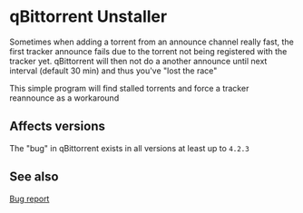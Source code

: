 # qBittorrent Unstaller

Sometimes when adding a torrent from an announce channel really fast, the first tracker announce fails
due to the torrent not being registered with the tracker yet. qBittorrent will then not
do a another announce until next interval (default 30 min) and thus you've "lost the race"

This simple program will find stalled torrents and force a tracker reannounce as a workaround

## Affects versions
The "bug" in qBittorrent exists in all versions at least up to `4.2.3`

## See also
[Bug report](https://github.com/qbittorrent/qBittorrent/issues/11320)